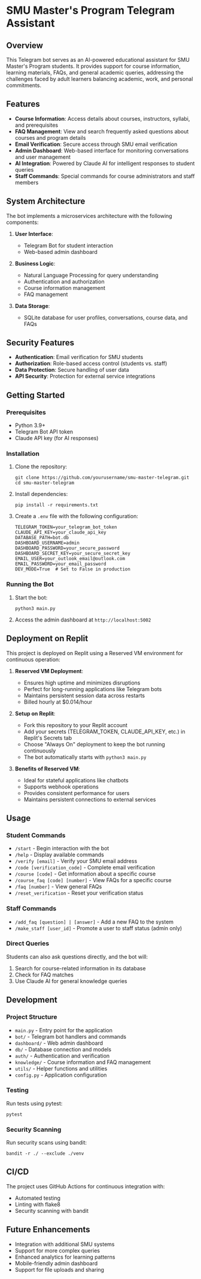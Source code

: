# SMU Master's Program Telegram Assistant

## Overview

This Telegram bot serves as an AI-powered educational assistant for SMU Master's Program students. It provides support for course information, learning materials, FAQs, and general academic queries, addressing the challenges faced by adult learners balancing academic, work, and personal commitments.

## Features

- **Course Information**: Access details about courses, instructors, syllabi, and prerequisites
- **FAQ Management**: View and search frequently asked questions about courses and program details
- **Email Verification**: Secure access through SMU email verification
- **Admin Dashboard**: Web-based interface for monitoring conversations and user management
- **AI Integration**: Powered by Claude AI for intelligent responses to student queries
- **Staff Commands**: Special commands for course administrators and staff members

## System Architecture

The bot implements a microservices architecture with the following components:

1. **User Interface**:
   - Telegram Bot for student interaction
   - Web-based admin dashboard

2. **Business Logic**:
   - Natural Language Processing for query understanding
   - Authentication and authorization
   - Course information management
   - FAQ management

3. **Data Storage**:
   - SQLite database for user profiles, conversations, course data, and FAQs

## Security Features

- **Authentication**: Email verification for SMU students
- **Authorization**: Role-based access control (students vs. staff)
- **Data Protection**: Secure handling of user data
- **API Security**: Protection for external service integrations

## Getting Started

### Prerequisites

- Python 3.9+
- Telegram Bot API token
- Claude API key (for AI responses)

### Installation

1. Clone the repository:
   ```
   git clone https://github.com/yourusername/smu-master-telegram.git
   cd smu-master-telegram
   ```

2. Install dependencies:
   ```
   pip install -r requirements.txt
   ```

3. Create a `.env` file with the following configuration:
   ```
   TELEGRAM_TOKEN=your_telegram_bot_token
   CLAUDE_API_KEY=your_claude_api_key
   DATABASE_PATH=bot.db
   DASHBOARD_USERNAME=admin
   DASHBOARD_PASSWORD=your_secure_password
   DASHBOARD_SECRET_KEY=your_secure_secret_key
   EMAIL_USER=your_outlook_email@outlook.com
   EMAIL_PASSWORD=your_email_password
   DEV_MODE=True  # Set to False in production
   ```

### Running the Bot

1. Start the bot:
   ```
   python3 main.py
   ```

2. Access the admin dashboard at `http://localhost:5002`

## Deployment on Replit

This project is deployed on Replit using a Reserved VM environment for continuous operation:

1. **Reserved VM Deployment**: 
   - Ensures high uptime and minimizes disruptions
   - Perfect for long-running applications like Telegram bots
   - Maintains persistent session data across restarts
   - Billed hourly at $0.014/hour

2. **Setup on Replit**:
   - Fork this repository to your Replit account
   - Add your secrets (TELEGRAM_TOKEN, CLAUDE_API_KEY, etc.) in Replit's Secrets tab
   - Choose "Always On" deployment to keep the bot running continuously
   - The bot automatically starts with `python3 main.py`

3. **Benefits of Reserved VM**:
   - Ideal for stateful applications like chatbots
   - Supports webhook operations
   - Provides consistent performance for users
   - Maintains persistent connections to external services

## Usage

### Student Commands

- `/start` - Begin interaction with the bot
- `/help` - Display available commands
- `/verify [email]` - Verify your SMU email address
- `/code [verification_code]` - Complete email verification
- `/course [code]` - Get information about a specific course
- `/course_faq [code] [number]` - View FAQs for a specific course
- `/faq [number]` - View general FAQs
- `/reset_verification` - Reset your verification status

### Staff Commands

- `/add_faq [question] | [answer]` - Add a new FAQ to the system
- `/make_staff [user_id]` - Promote a user to staff status (admin only)

### Direct Queries

Students can also ask questions directly, and the bot will:
1. Search for course-related information in its database
2. Check for FAQ matches
3. Use Claude AI for general knowledge queries

## Development

### Project Structure

- `main.py` - Entry point for the application
- `bot/` - Telegram bot handlers and commands
- `dashboard/` - Web admin dashboard
- `db/` - Database connection and models
- `auth/` - Authentication and verification
- `knowledge/` - Course information and FAQ management
- `utils/` - Helper functions and utilities
- `config.py` - Application configuration

### Testing

Run tests using pytest:
```
pytest
```

### Security Scanning

Run security scans using bandit:
```
bandit -r ./ --exclude ./venv
```

## CI/CD

The project uses GitHub Actions for continuous integration with:
- Automated testing
- Linting with flake8
- Security scanning with bandit

## Future Enhancements

- Integration with additional SMU systems
- Support for more complex queries
- Enhanced analytics for learning patterns
- Mobile-friendly admin dashboard
- Support for file uploads and sharing